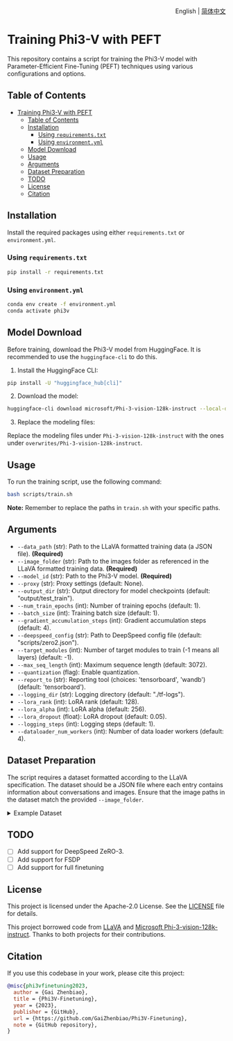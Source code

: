 <div align="right">
  English | <a title="简体中文" href="./readme/README_zhcn.md">简体中文</a></a>
</div>

# Training Phi3-V with PEFT

This repository contains a script for training the Phi3-V model with Parameter-Efficient Fine-Tuning (PEFT) techniques using various configurations and options.

## Table of Contents

- [Training Phi3-V with PEFT](#training-phi3-v-with-peft)
  - [Table of Contents](#table-of-contents)
  - [Installation](#installation)
    - [Using `requirements.txt`](#using-requirementstxt)
    - [Using `environment.yml`](#using-environmentyml)
  - [Model Download](#model-download)
  - [Usage](#usage)
  - [Arguments](#arguments)
  - [Dataset Preparation](#dataset-preparation)
  - [TODO](#todo)
  - [License](#license)
  - [Citation](#citation)

## Installation

Install the required packages using either `requirements.txt` or `environment.yml`.

### Using `requirements.txt`

```bash
pip install -r requirements.txt
```

### Using `environment.yml`

```bash
conda env create -f environment.yml
conda activate phi3v
```

## Model Download

Before training, download the Phi3-V model from HuggingFace. It is recommended to use the `huggingface-cli` to do this.

1. Install the HuggingFace CLI:

```bash
pip install -U "huggingface_hub[cli]"
```

2. Download the model:

```bash
huggingface-cli download microsoft/Phi-3-vision-128k-instruct --local-dir Phi-3-vision-128k-instruct --resume-download
```

3. Replace the modeling files:

Replace the modeling files under `Phi-3-vision-128k-instruct` with the ones under `overwrites/Phi-3-vision-128k-instruct`.

## Usage

To run the training script, use the following command:

```bash
bash scripts/train.sh
```

**Note:** Remember to replace the paths in `train.sh` with your specific paths.

## Arguments

- `--data_path` (str): Path to the LLaVA formatted training data (a JSON file). **(Required)**
- `--image_folder` (str): Path to the images folder as referenced in the LLaVA formatted training data. **(Required)**
- `--model_id` (str): Path to the Phi3-V model. **(Required)**
- `--proxy` (str): Proxy settings (default: None).
- `--output_dir` (str): Output directory for model checkpoints (default: "output/test_train").
- `--num_train_epochs` (int): Number of training epochs (default: 1).
- `--batch_size` (int): Training batch size (default: 1).
- `--gradient_accumulation_steps` (int): Gradient accumulation steps (default: 4).
- `--deepspeed_config` (str): Path to DeepSpeed config file (default: "scripts/zero2.json").
- `--target_modules` (int): Number of target modules to train (-1 means all layers) (default: -1).
- `--max_seq_length` (int): Maximum sequence length (default: 3072).
- `--quantization` (flag): Enable quantization.
- `--report_to` (str): Reporting tool (choices: 'tensorboard', 'wandb') (default: 'tensorboard').
- `--logging_dir` (str): Logging directory (default: "./tf-logs").
- `--lora_rank` (int): LoRA rank (default: 128).
- `--lora_alpha` (int): LoRA alpha (default: 256).
- `--lora_dropout` (float): LoRA dropout (default: 0.05).
- `--logging_steps` (int): Logging steps (default: 1).
- `--dataloader_num_workers` (int): Number of data loader workers (default: 4).

## Dataset Preparation

The script requires a dataset formatted according to the LLaVA specification. The dataset should be a JSON file where each entry contains information about conversations and images. Ensure that the image paths in the dataset match the provided `--image_folder`.

<details>
<summary>Example Dataset</summary>

```json
[
  {
    "id": "000000033471",
    "image": "000000033471.jpg",
    "conversations": [
      {
        "from": "human",
        "value": "<image>\nWhat are the colors of the bus in the image?"
      },
      {
        "from": "gpt",
        "value": "The bus in the image is white and red."
      },
      {
        "from": "human",
        "value": "What feature can be seen on the back of the bus?"
      },
      {
        "from": "gpt",
        "value": "The back of the bus features an advertisement."
      },
      {
        "from": "human",
        "value": "Is the bus driving down the street or pulled off to the side?"
      },
      {
        "from": "gpt",
        "value": "The bus is driving down the street, which is crowded with people and other vehicles."
      }
    ]
  }
  ...
]
```
</details>

## TODO
- [ ] Add support for DeepSpeed ZeRO-3.
- [ ] Add support for FSDP
- [ ] Add support for full finetuning

## License

This project is licensed under the Apache-2.0 License. See the [LICENSE](LICENSE) file for details.

This project borrowed code from [LLaVA](https://github.com/haotian-liu/LLaVA) and [Microsoft Phi-3-vision-128k-instruct](https://huggingface.co/microsoft/Phi-3-vision-128k-instruct). Thanks to both projects for their contributions.

## Citation

If you use this codebase in your work, please cite this project:

```bibtex
@misc{phi3vfinetuning2023,
  author = {Gai Zhenbiao},
  title = {Phi3V-Finetuning},
  year = {2023},
  publisher = {GitHub},
  url = {https://github.com/GaiZhenbiao/Phi3V-Finetuning},
  note = {GitHub repository},
}
```
